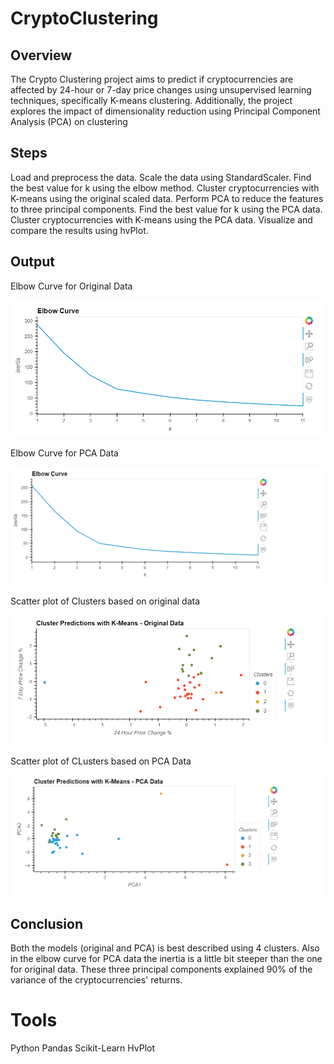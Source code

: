 # CryptoClustering

## Overview

The Crypto Clustering project aims to predict if cryptocurrencies are affected by 24-hour or 7-day price changes using unsupervised learning techniques, specifically K-means clustering. Additionally, the project explores the impact of dimensionality reduction using Principal Component Analysis (PCA) on clustering

## Steps

Load and preprocess the data.
Scale the data using StandardScaler.
Find the best value for k using the elbow method.
Cluster cryptocurrencies with K-means using the original scaled data.
Perform PCA to reduce the features to three principal components.
Find the best value for k using the PCA data.
Cluster cryptocurrencies with K-means using the PCA data.
Visualize and compare the results using hvPlot.

## Output

Elbow Curve for Original Data

![Elbow1](https://github.com/lintubaby5/CryptoClustering/blob/main/Images/elbow_orginal_data.png)

Elbow Curve for PCA Data

![Elbow2](https://github.com/lintubaby5/CryptoClustering/blob/main/Images/elbow_pca.png)

Scatter plot of Clusters based on original data

![Scatter1](https://github.com/lintubaby5/CryptoClustering/blob/main/Images/cluster_prediction_orginal_data.png)

Scatter plot of CLusters based on PCA Data

![Scatter2](https://github.com/lintubaby5/CryptoClustering/blob/main/Images/cluster_prediction_pca.png)

## Conclusion

Both the models (original and PCA) is best described using 4 clusters. Also in the elbow curve for PCA data the inertia is a little bit steeper than the one for original data.
These three principal components explained 90% of the variance of the cryptocurrencies' returns.

# Tools

Python
Pandas
Scikit-Learn
HvPlot
